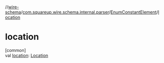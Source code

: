 //[wire-schema](../../../index.md)/[com.squareup.wire.schema.internal.parser](../index.md)/[EnumConstantElement](index.md)/[location](location.md)

# location

[common]\
val [location](location.md): [Location](../../com.squareup.wire.schema/-location/index.md)
